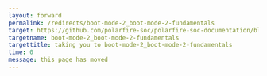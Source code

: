 ```yaml
---
layout: forward
permalink: /redirects/boot-mode-2_boot-mode-2-fundamentals
target: https://github.com/polarfire-soc/polarfire-soc-documentation/blob/master/fundamentals/boot-modes/boot-mode-2/boot-mode-2-fundamentals.md
targetname: boot-mode-2_boot-mode-2-fundamentals
targettitle: taking you to boot-mode-2_boot-mode-2-fundamentals
time: 0
message: this page has moved
---
```

